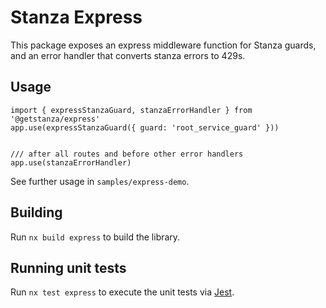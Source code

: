 # Stanza Express

This package exposes an express middleware function for Stanza guards, and an error handler that converts stanza errors to 429s.

## Usage

```
import { expressStanzaGuard, stanzaErrorHandler } from '@getstanza/express'
app.use(expressStanzaGuard({ guard: 'root_service_guard' }))


/// after all routes and before other error handlers
app.use(stanzaErrorHandler)
```


See further usage in `samples/express-demo`.



## Building

Run `nx build express` to build the library.





## Running unit tests

Run `nx test express` to execute the unit tests via [Jest](https://jestjs.io).


